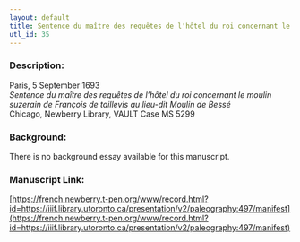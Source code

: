 ```yaml
---
layout: default
title: Sentence du maître des requêtes de l'hôtel du roi concernant le moulin suzereain de François de Taillevis au lieu dit le Moulin de Bessé
utl_id: 35
---
```


### Description:

Paris, 5 September 1693<br>
_Sentence du maître des requêtes de l’hôtel du roi concernant le moulin suzerain de François de taillevis au lieu-dit Moulin de Bessé_<br>
Chicago, Newberry Library, VAULT Case MS 5299

### Background:

There is no background essay available for this manuscript.

### Manuscript Link:

[https://french.newberry.t-pen.org/www/record.html?id=https://iiif.library.utoronto.ca/presentation/v2/paleography:497/manifest](https://french.newberry.t-pen.org/www/record.html?id=https://iiif.library.utoronto.ca/presentation/v2/paleography:497/manifest)
